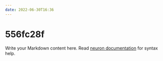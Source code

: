 ```yaml
---
date: 2022-06-30T16:36
---
```


# 556fc28f

Write your Markdown content here. Read [neuron documentation](https://neuron.zettel.page/2011404.html) for syntax help.


